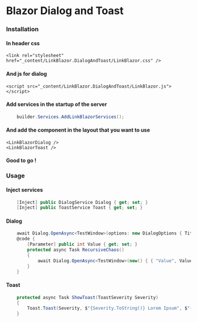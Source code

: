 ﻿# Blazor Dialog and Toast

### Installation

#### In header css

	<link rel="stylesheet" href="_content/LinkBlazor.DialogAndToast/LinkBlazor.css" />

#### And js for dialog 

	<script src="_content/LinkBlazor.DialogAndToast/LinkBlazor.js"></script>

#### Add services in the startup of the server

```csharp
	builder.Services.AddLinkBlazorServices();
```
#### And add the component in the layout that you want to use

	<LinkBlazorDialog />
	<LinkBlazorToast />

#### Good to go !

### Usage

#### Inject services

```csharp
	[Inject] public DialogService Dialog { get; set; }
    [Inject] public ToastService Toast { get; set; }
```
#### Dialog

```csharp
	await Dialog.OpenAsync<TestWindow>(options: new DialogOptions { Title = "Test", CloseDialogOnOverlayClick = true, CloseDialogOnEsc = true });
	@code {
		[Parameter] public int Value { get; set; }
		protected async Task RecursiveChaos()
		{
			await Dialog.OpenAsync<TestWindow>(new() { { "Value", Value + 1 } });
		}
	}
```
#### Toast

```csharp
    protected async Task ShowToast(ToastSeverity Severity)
    {
        Toast.Toast(Severity, $"{Severity.ToString()} Lorem Ipsum", $"{Index++} Lorem Ipsum.", duration: 15000);
    }
```